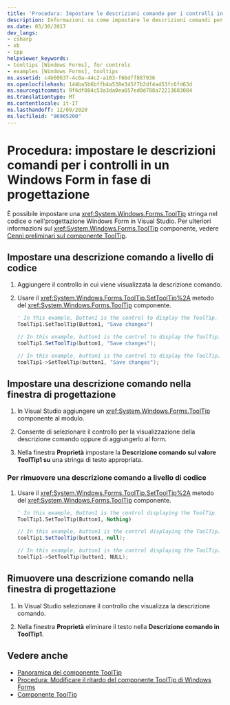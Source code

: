 ```yaml
---
title: 'Procedura: Impostare le descrizioni comando per i controlli in un Windows Form in fase di progettazione'
description: Informazioni su come impostare le descrizioni comandi per i controlli a livello di codice o nel Progettazione Windows Form in Visual Studio.
ms.date: 03/30/2017
dev_langs:
- csharp
- vb
- cpp
helpviewer_keywords:
- tooltips [Windows Forms], for controls
- examples [Windows Forms], tooltips
ms.assetid: c4b60637-4c0a-44c2-a103-f66dff887936
ms.openlocfilehash: 144ba5b6bffb4a538e345f7b2df4a453fc6fd63d
ms.sourcegitcommit: 9f6df084c53a3da0ea657ed0d708a72213683084
ms.translationtype: MT
ms.contentlocale: it-IT
ms.lasthandoff: 12/09/2020
ms.locfileid: "96965200"
---
```

# <a name="how-to-set-tooltips-for-controls-on-a-windows-form-at-design-time"></a>Procedura: impostare le descrizioni comandi per i controlli in un Windows Form in fase di progettazione

È possibile impostare una <xref:System.Windows.Forms.ToolTip> stringa nel codice o nell'progettazione Windows Form in Visual Studio. Per ulteriori informazioni sul <xref:System.Windows.Forms.ToolTip> componente, vedere [Cenni preliminari sul componente ToolTip](tooltip-component-overview-windows-forms.md).

## <a name="set-a-tooltip-programmatically"></a>Impostare una descrizione comando a livello di codice

1. Aggiungere il controllo in cui viene visualizzata la descrizione comando.

2. Usare il <xref:System.Windows.Forms.ToolTip.SetToolTip%2A> metodo del <xref:System.Windows.Forms.ToolTip> componente.

    ```vb
    ' In this example, Button1 is the control to display the ToolTip.
    ToolTip1.SetToolTip(Button1, "Save changes")
    ```

    ```csharp
    // In this example, button1 is the control to display the ToolTip.
    toolTip1.SetToolTip(button1, "Save changes");
    ```

    ```cpp
    // In this example, button1 is the control to display the ToolTip.
    toolTip1->SetToolTip(button1, "Save changes");
    ```

## <a name="set-a-tooltip-in-the-designer"></a>Impostare una descrizione comando nella finestra di progettazione

1. In Visual Studio aggiungere un <xref:System.Windows.Forms.ToolTip> componente al modulo.

2. Consente di selezionare il controllo per la visualizzazione della descrizione comando oppure di aggiungerlo al form.

3. Nella finestra **Proprietà** impostare la **Descrizione comando sul valore ToolTip1 su** una stringa di testo appropriata.

### <a name="to-remove-a-tooltip-programmatically"></a>Per rimuovere una descrizione comando a livello di codice

1. Usare il <xref:System.Windows.Forms.ToolTip.SetToolTip%2A> metodo del <xref:System.Windows.Forms.ToolTip> componente.

    ```vb
    ' In this example, Button1 is the control displaying the ToolTip.
    ToolTip1.SetToolTip(Button1, Nothing)
    ```

    ```csharp
    // In this example, button1 is the control displaying the ToolTip.
    toolTip1.SetToolTip(button1, null);
    ```

    ```cpp
    // In this example, button1 is the control displaying the ToolTip.
    toolTip1->SetToolTip(button1, NULL);
    ```

## <a name="remove-a-tooltip-in-the-designer"></a>Rimuovere una descrizione comando nella finestra di progettazione

1. In Visual Studio selezionare il controllo che visualizza la descrizione comando.

2. Nella finestra **Proprietà** eliminare il testo nella **Descrizione comando in ToolTip1**.

## <a name="see-also"></a>Vedere anche

- [Panoramica del componente ToolTip](tooltip-component-overview-windows-forms.md)
- [Procedura: Modificare il ritardo del componente ToolTip di Windows Forms](how-to-change-the-delay-of-the-windows-forms-tooltip-component.md)
- [Componente ToolTip](tooltip-component-windows-forms.md)
